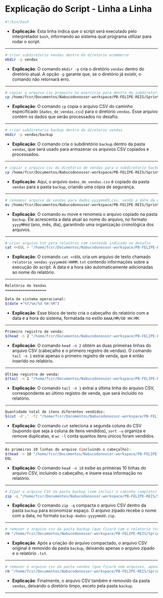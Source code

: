 
# Explicação do Script - Linha a Linha

```bash
#!/bin/bash
```
- **Explicação**: Esta linha indica que o script será executado pelo interpretador `bash`, informando ao sistema qual programa utilizar para rodar o script.

---

```bash
# criar subdiretorio vendas dentro do diretorio ecommerce
mkdir -p vendas
```
- **Explicação**: O comando `mkdir -p` cria o diretório `vendas` dentro do diretório atual. A opção `-p` garante que, se o diretório já existir, o comando não retornará erro.

---

```bash
# copiar o arquivo csv proposto no exercicio para dentro do subdiretorio vendas
cp /home/fcsr/Documentos/Nabucodonossor-workspace/PB-FELIPE-REIS/Sprint01/desafio/ecommerce/dados_de_vendas.csv  /home/fcsr/Documentos/Nabucodonossor-workspace/PB-FELIPE-REIS/Sprint01/desafio/ecommerce/vendas
```
- **Explicação**: O comando `cp` copia o arquivo CSV do caminho especificado (`dados_de_vendas.csv`) para o diretório `vendas`. Esse arquivo contém os dados que serão processados no desafio.

---

```bash
# criar subdiretorio backup dentro do diretorio vendas
mkdir -p vendas/backup
```
- **Explicação**: O comando cria o subdiretório `backup` dentro da pasta `vendas`, que será usado para armazenar os arquivos CSV copiados e processados.

---

```bash
# copiar o arquivo csv do diretório de vendas para o subdiretorio backup
cp /home/fcsr/Documentos/Nabucodonossor-workspace/PB-FELIPE-REIS/Sprint01/desafio/ecommerce/vendas/dados_de_vendas.csv  /home/fcsr/Documentos/Nabucodonossor-workspace/PB-FELIPE-REIS/Sprint01/desafio/ecommerce/vendas/backup
```
- **Explicação**: Aqui, o arquivo `dados_de_vendas.csv` é copiado da pasta `vendas` para a pasta `backup`, criando uma cópia de segurança.

---

```bash
# renomear arquivo de vendas para dados-yyyymmdd.csv, sendo a data da execução do script
mv /home/fcsr/Documentos/Nabucodonossor-workspace/PB-FELIPE-REIS/Sprint01/desafio/ecommerce/vendas/backup/dados_de_vendas.csv /home/fcsr/Documentos/Nabucodonossor-workspace/PB-FELIPE-REIS/Sprint01/desafio/ecommerce/vendas/backup/backup-dados-$(date +%Y%m%d).csv
```
- **Explicação**: O comando `mv` move e renomeia o arquivo copiado na pasta `backup`. Ele acrescenta a data atual ao nome do arquivo, no formato `yyyyMMdd` (ano, mês, dia), garantindo uma organização cronológica dos arquivos.

---

```bash
# criar arquivo txt para relatório com conteúdo indicado no desafio
cat <<EOL > "/home/fcsr/Documentos/Nabucodonossor-workspace/PB-FELIPE-REIS/Sprint01/desafio/ecommerce/vendas/backup/relatorio_vendas-$(date +%Y%m%d-%H%M).txt"
```
- **Explicação**: O comando `cat <<EOL` cria um arquivo de texto chamado `relatorio_vendas-yyyymmdd-HHMM.txt` contendo informações sobre a execução do script. A data e a hora são automaticamente adicionadas ao nome do relatório.

---

```bash
Relatório de Vendas
===================

Data do sistema operacional: 
$(date +"%Y/%m/%d %H:%M")
```
- **Explicação**: Esse bloco de texto cria o cabeçalho do relatório com a data e a hora do sistema, formatada no estilo `AAAA/MM/DD HH:MM`.

---

```bash
Primeiro registro de venda:
$(head -n 2 "/home/fcsr/Documentos/Nabucodonossor-workspace/PB-FELIPE-REIS/Sprint01/desafio/ecommerce/vendas/backup/backup-dados-$(date +%Y%m%d).csv" | tail -n 1)
```
- **Explicação**: O comando `head -n 2` obtém as duas primeiras linhas do arquivo CSV (cabeçalho e o primeiro registro de vendas). O comando `tail -n 1` extrai apenas o primeiro registro de venda, que é então inserido no relatório.

---

```bash
Último registro de venda:
$(tail -n 1 "/home/fcsr/Documentos/Nabucodonossor-workspace/PB-FELIPE-REIS/Sprint01/desafio/ecommerce/vendas/backup/backup-dados-$(date +%Y%m%d).csv")
```
- **Explicação**: O comando `tail -n 1` extrai a última linha do arquivo CSV, correspondente ao último registro de venda, que será incluído no relatório.

---

```bash
Quantidade total de itens diferentes vendidos: 
$(cut -d',' -f2 "/home/fcsr/Documentos/Nabucodonossor-workspace/PB-FELIPE-REIS/Sprint01/desafio/ecommerce/vendas/backup/backup-dados-$(date +%Y%m%d).csv" | tail -n +2 | sort -u | wc -l)
```
- **Explicação**: O comando `cut` seleciona a segunda coluna do CSV (supondo que seja a coluna de itens vendidos), `sort -u` organiza e remove duplicatas, e `wc -l` conta quantos itens únicos foram vendidos.

---

```bash
As primeiras 10 linhas do arquivo (incluindo o cabeçalho):
$(head -n 10 "/home/fcsr/Documentos/Nabucodonossor-workspace/PB-FELIPE-REIS/Sprint01/desafio/ecommerce/vendas/backup/backup-dados-$(date +%Y%m%d).csv")
EOL
```
- **Explicação**: O comando `head -n 10` exibe as primeiras 10 linhas do arquivo CSV, incluindo o cabeçalho, e insere essa informação no relatório.

---

```bash
# Zipar o arquivo CSV da pasta backup (sem incluir o caminho completo)
zip -q "/home/fcsr/Documentos/Nabucodonossor-workspace/PB-FELIPE-REIS/Sprint01/desafio/ecommerce/vendas/backup/backup-dados-$(date +%Y%m%d).zip" "/home/fcsr/Documentos/Nabucodonossor-workspace/PB-FELIPE-REIS/Sprint01/desafio/ecommerce/vendas/backup/backup-dados-$(date +%Y%m%d).csv"
```
- **Explicação**: O comando `zip -q` compacta o arquivo CSV dentro da pasta `backup` para economizar espaço. O arquivo zipado recebe o nome com a data, no formato `backup-dados-yyyymmdd.zip`.

---

```bash
# remover o arquivo csv da pasta backup (que ficará com o relatorio txt e o csv, agora zipado)
rm "/home/fcsr/Documentos/Nabucodonossor-workspace/PB-FELIPE-REIS/Sprint01/desafio/ecommerce/vendas/backup/backup-dados-$(date +%Y%m%d).csv"
```
- **Explicação**: Após a criação do arquivo compactado, o arquivo CSV original é removido da pasta `backup`, deixando apenas o arquivo zipado e o relatório `.txt`.

---

```bash
# remover o arquivo csv da pasta vendas (que ficará sem arquivos, apenas subdiretorio backup)
rm "/home/fcsr/Documentos/Nabucodonossor-workspace/PB-FELIPE-REIS/Sprint01/desafio/ecommerce/vendas/dados_de_vendas.csv"
```
- **Explicação**: Finalmente, o arquivo CSV também é removido da pasta `vendas`, deixando o diretório limpo, exceto pela pasta `backup`.

---

